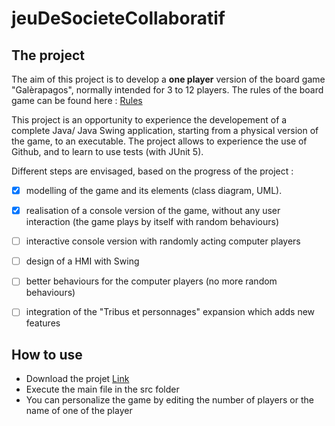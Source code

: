 # jeuDeSocieteCollaboratif

## The project
The aim of this project is to develop a **one player** version of the board game "Galèrapagos", normally intended for 3 to 12 players.
The rules of the board game can be found here : [Rules](https://www.gigamic.com/files/catalog/products/rules/gigamic_galerapagos_rules_fr_04-2017-web.pdf)

This project is an opportunity to experience the developement of a complete Java/ Java Swing application, starting from a physical version of the game, to an executable. The project allows to experience the use of Github, and to learn to use tests (with JUnit 5).

Different steps are envisaged, based on the progress of the project : 
- [x] modelling of the game and its elements (class diagram, UML).
- [x] realisation of a console version of the game, without any user interaction (the game plays by itself with random behaviours)
- [ ] interactive console version with randomly acting computer players
- [ ] design of a HMI with Swing
- [ ] better behaviours for the computer players (no more random behaviours)
- [ ] integration of the "Tribus et personnages" expansion which adds new features


## How to use
* Download the projet [Link](https://github.com/RCaby/jeuDeSocieteCollaboratif.git)
* Execute the main file in the src folder
* You can personalize the game by editing the number of players or the name of one of the player
